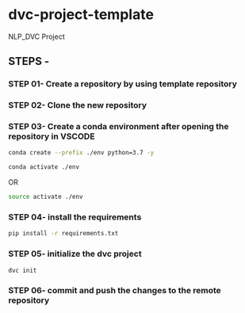 # dvc-project-template
NLP_DVC Project

## STEPS -

### STEP 01- Create a repository by using template repository

### STEP 02- Clone the new repository

### STEP 03- Create a conda environment after opening the repository in VSCODE

```bash
conda create --prefix ./env python=3.7 -y
```

```bash
conda activate ./env
```
OR
```bash
source activate ./env
```

### STEP 04- install the requirements
```bash
pip install -r requirements.txt
```

### STEP 05- initialize the dvc project
```bash
dvc init
```

### STEP 06- commit and push the changes to the remote repository